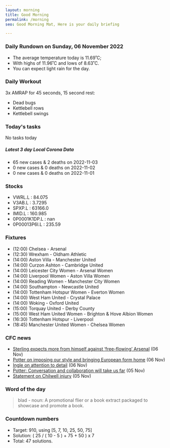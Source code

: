 ```yaml
---
layout: morning
title: Good Morning
permalink: /morning
seo: Good Morning Mat, Here is your daily briefing

---
```


<!-- weather_marker starts -->
### Daily Rundown on Sunday, 06 November 2022

- The average temperature today is 11.69˚C;
- With highs of 11.96˚C and lows of 8.63˚C.
- You can expect light rain for the day.

<!-- weather_marker ends -->

### Daily Workout
<!-- workout_marker starts -->
3x AMRAP for 45 seconds, 15 second rest:

- Dead bugs
- Kettlebell rows
- Kettlebell swings

<!-- workout_marker ends -->

### Today's tasks
<!-- task_marker starts -->
No tasks today
<!-- task_marker ends -->

<!-- c19_marker starts -->
##### Latest 3 day Local Corona Data

- 65 new cases & 2 deaths on 2022-11-03
- 0 new cases & 0 deaths on 2022-11-02
- 0 new cases & 0 deaths on 2022-11-01

<!-- c19_marker ends -->

### Stocks

<!-- stocks_marker starts -->

- VWRL.L : 84.075
- V3AB.L : 3.7295
- SPXP.L : 63166.0
- IMID.L : 160.985
- 0P0001K1DP.L : nan
- 0P00013P6I.L : 235.59

<!-- stocks_marker ends -->

### Fixtures

<!-- sports_marker starts -->

<ul>
<li>(12:00) Chelsea - Arsenal</li>
<li>(12:30) Wrexham - Oldham Athletic</li>
<li>(14:00) Aston Villa - Manchester United</li>
<li>(14:00) Curzon Ashton - Cambridge United</li>
<li>(14:00) Leicester City Women - Arsenal Women</li>
<li>(14:00) Liverpool Women - Aston Villa Women</li>
<li>(14:00) Reading Women - Manchester City Women</li>
<li>(14:00) Southampton - Newcastle United</li>
<li>(14:00) Tottenham Hotspur Women - Everton Women</li>
<li>(14:00) West Ham United - Crystal Palace</li>
<li>(14:00) Woking - Oxford United</li>
<li>(15:00) Torquay United - Derby County</li>
<li>(15:00) West Ham United Women - Brighton & Hove Albion Women</li>
<li>(16:30) Tottenham Hotspur - Liverpool</li>
<li>(18:45) Manchester United Women - Chelsea Women</li>
</ul>

<!-- sports_marker ends -->

### CFC news

<!-- cfc_marker starts -->
- [Sterling expects more from himself against ‘free-flowing’ Arsenal](https://chelseafc.com/en/news/article/sterling-expects-more-from-himself-against-free-flowing-arsenal) (06 Nov)
- [Potter on imposing our style and bringing European form home](https://chelseafc.com/en/news/article/potter-on-imposing-our-style-and-bringing-european-form-home) (06 Nov)
- [Ingle on attention to detail](https://chelseafc.com/en/news/article/ingle-on-attention-to-detail) (06 Nov)
- [Potter: Conversation and collaboration will take us far](https://chelseafc.com/en/news/article/potter-conversation-and-collaboration-will-take-us-far) (05 Nov)
- [Statement on Chilwell injury](https://chelseafc.com/en/news/article/statement-on-chilwell-injury) (05 Nov)

<!-- cfc_marker ends -->

### Word of the day
<!-- word_marker starts -->

 > blad - noun: A promotional flier or a book extract packaged to showcase and promote a book.

<!-- word_marker ends -->

### Countdown numbers
<!-- game_marker starts -->

- Target: 910, using [5, 7, 10, 25, 50, 75]
- Solution: ( 25 / ( 10 - 5 ) + 75 + 50 ) x 7
- Total: 47 solutions.

<!-- game_marker ends -->